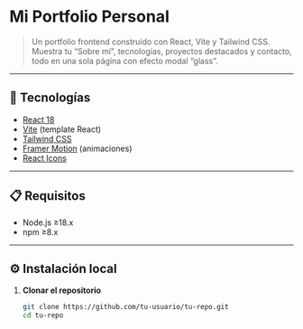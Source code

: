 # Mi Portfolio Personal

> Un portfolio frontend construido con React, Vite y Tailwind CSS.  
> Muestra tu “Sobre mí”, tecnologías, proyectos destacados y contacto, todo en una sola página con efecto modal “glass”.

---

## 🚀 Tecnologías

- [React 18](https://reactjs.org/)  
- [Vite](https://vitejs.dev/) (template React)  
- [Tailwind CSS](https://tailwindcss.com/)  
- [Framer Motion](https://www.framer.com/motion/) (animaciones)  
- [React Icons](https://react-icons.github.io/react-icons/)  

---

## 📋 Requisitos

- Node.js ≥18.x  
- npm ≥8.x  

---

## ⚙️ Instalación local

1. **Clonar el repositorio**

   ```bash
   git clone https://github.com/tu-usuario/tu-repo.git
   cd tu-repo
